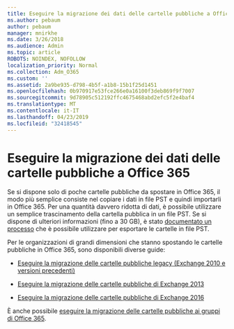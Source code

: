 ```yaml
---
title: Eseguire la migrazione dei dati delle cartelle pubbliche a Office 365
ms.author: pebaum
author: pebaum
manager: mnirkhe
ms.date: 3/26/2018
ms.audience: Admin
ms.topic: article
ROBOTS: NOINDEX, NOFOLLOW
localization_priority: Normal
ms.collection: Adm_O365
ms.custom: ''
ms.assetid: 2a9be935-d798-4b5f-a1b8-15b1f25d1451
ms.openlocfilehash: 0b970917e53fce266e0a16100f3deb869f9f7007
ms.sourcegitcommit: 9d78905c512192ffc4675468abd2efc5f2e4baf4
ms.translationtype: MT
ms.contentlocale: it-IT
ms.lasthandoff: 04/23/2019
ms.locfileid: "32418545"
---
```

# <a name="migrate-public-folder-data-to-office-365"></a>Eseguire la migrazione dei dati delle cartelle pubbliche a Office 365

Se si dispone solo di poche cartelle pubbliche da spostare in Office 365, il modo più semplice consiste nel copiare i dati in file PST e quindi importarli in Office 365. Per una quantità davvero ridotta di dati, è possibile utilizzare un semplice trascinamento della cartella pubblica in un file PST. Se si dispone di ulteriori informazioni (fino a 30 GB), è stato [documentato un processo](https://technet.microsoft.com/library/dn874017%28v=exchg.150%29.aspx#PSTMigrate) che è possibile utilizzare per esportare le cartelle in file PST. 
  
Per le organizzazioni di grandi dimensioni che stanno spostando le cartelle pubbliche in Office 365, sono disponibili diverse guide:
  
- [Eseguire la migrazione delle cartelle pubbliche legacy (Exchange 2010 e versioni precedenti)](https://technet.microsoft.com/library/dn874017%28v=exchg.150%29.aspx)
    
- [Eseguire la migrazione delle cartelle pubbliche di Exchange 2013](https://technet.microsoft.com/library/mt798260%28v=exchg.150%29.aspx)
    
- [Eseguire la migrazione delle cartelle pubbliche di Exchange 2016](https://technet.microsoft.com/library/mt798260%28v=exchg.160%29.aspx)
    
È anche possibile [eseguire la migrazione delle cartelle pubbliche ai gruppi di Office 365](https://technet.microsoft.com/library/mt843872%28v=exchg.150%29.aspx).
  

